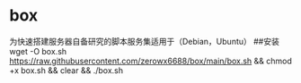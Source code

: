 # box
为快速搭建服务器自备研究的脚本服务集适用于（Debian，Ubuntu）
##安装
wget -O box.sh https://raw.githubusercontent.com/zerowx6688/box/main/box.sh && chmod +x box.sh && clear && ./box.sh
